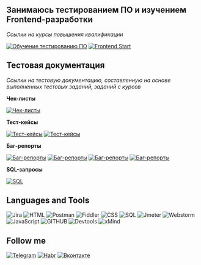 ## Занимаюсь тестированием ПО и изучением Frontend-разработки
*Ссылки на курсы повышения квалификации*

[![Обучение тестированию ПО](https://img.shields.io/badge/-QA-000000?style=for-the-badge)](https://drive.google.com/file/d/1WDz2-NQdMhN1aChdmrpzF-OkmaNdyfXe/view)
[![Frontend Start](https://img.shields.io/badge/-Frontend-000000?style=for-the-badge)](https://drive.google.com/file/d/1wB7nQpsRgoIcvWc3rObknwmMcU6g75i5/view)

## Тестовая документация
*Ссылки на тестовую документацию, составленную на основе выполненных тестовых заданий, заданий с курсов*

**Чек-листы**

[![Чек-листы](https://img.shields.io/badge/-Checklist-000000?style=for-the-badge)](https://docs.google.com/spreadsheets/d/1W7Z4bI5oTybpB9JvBjlr9m6dZkZApdRuM-6zJ-8HAzk/edit?usp=sharing)

**Тест-кейсы**

[![Тест-кейсы](https://img.shields.io/badge/-ProductStar-000000?style=for-the-badge)](https://docs.google.com/spreadsheets/d/1-74vLUsi9Yxo59vbzgaJHACLWZqD4Ch8UALOwHLg_3U/edit?usp=sharing)
[![Тест-кейсы](https://img.shields.io/badge/-ЭсАйБезопасность-000000?style=for-the-badge)](https://docs.google.com/spreadsheets/d/15mPXYn6S8IxDrgjK0x5jw3ccE2_a4wD75dc-7T1AbwA/edit#gid=1926558649)

**Баг-репорты**

[![Баг-репорты](https://img.shields.io/badge/-Yandex-000000?style=for-the-badge)](https://docs.google.com/spreadsheets/d/1Bua2xpg-sLmtK1XhhD-uHKvy3WSfwg1FJ-t-GWDLPyo/edit#gid=1423129381)
[![Баг-репорты](https://img.shields.io/badge/-Лайфхакер-000000?style=for-the-badge)](https://docs.google.com/spreadsheets/d/1TvplWMFNVCFSajNUgyCWcQR0lCJShnGJ8mM6vdJSMw8/edit#gid=0)
[![Баг-репорты](https://img.shields.io/badge/-ЭсАйБезопасность-000000?style=for-the-badge)](https://docs.google.com/spreadsheets/d/15mPXYn6S8IxDrgjK0x5jw3ccE2_a4wD75dc-7T1AbwA/edit#gid=1577042999)
[![Баг-репорты](https://img.shields.io/badge/-ProductStar-000000?style=for-the-badge)](https://docs.google.com/spreadsheets/d/1N03wlc5Iz--QDPz6NKlMdukVVSqC7kc4kK8wJQUxgLs/edit#gid=1030889720)

**SQL-запросы**

[![SQL](https://img.shields.io/badge/-SQL-000000?style=for-the-badge)](https://docs.google.com/spreadsheets/d/1AeeHKZtJNXxX-0oyxZ3IcR_JzzKiR-pbScxVAZLNupA/edit?usp=sharing)

## Languages and Tools

![Jira](https://img.shields.io/badge/-Jira-000000?style=for-the-badge&logo=Jira&logoColor=1E90FF)
![HTML](https://img.shields.io/badge/-HTML-000000?style=for-the-badge&logo=appveyor&logoColor=FF4500)
![Postman](https://img.shields.io/badge/-Postman-000000?style=for-the-badge&logo=Postman&logoColor=FF6347)
![Fiddler](https://img.shields.io/badge/-Fiddler-000000?style=for-the-badge&logo=appveyor&logoColor=32CD32)
![CSS](https://img.shields.io/badge/-CSS-000000?style=for-the-badge&logo=appveyor&logoColor=1E90FF)
![SQL](https://img.shields.io/badge/-mySQL-000000?style=for-the-badge&logo=mySQL&logoColor=008B8B)
![Jmeter](https://img.shields.io/badge/-Jmeter-000000?style=for-the-badge&logo=appveyor&logoColor=B22222)
![Webstorm](https://img.shields.io/badge/-WebStorm-000000?style=for-the-badge&logo=webstorm&logoColor=00FFFF)
![JavaScript](https://img.shields.io/badge/-JavaScript-000000?style=for-the-badge&logo=JavaScript&logoColor=FFFF00)
![GITHUB](https://img.shields.io/badge/-GitHub-000000?style=for-the-badge&logo=GitHub&logoColor=FFFFFF)
![Devtools](https://img.shields.io/badge/-DevTools-000000?style=for-the-badge&logo=appveyor&logoColor=808080)
![xMind](https://img.shields.io/badge/-xMind-000000?style=for-the-badge&logo=appveyor&logoColor=FFFFFF)

## Follow me
[![Telegram](https://img.shields.io/badge/-Telegram-000000?style=for-the-badge&logo=Telegram&logoColor=1E90FF)](https://t.me/t_arishka)
[![Habr](https://img.shields.io/badge/-Habr-000000?style=for-the-badge&logo=Habr&logoColor=5F9EA0)](https://career.habr.com/arinatru)
[![Вконтакте](https://img.shields.io/badge/-Вконтакте-000000?style=for-the-badge&logo=VK&logoColor=1E90FF)](https://vk.com/t_arishka)
